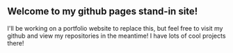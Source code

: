 ## Welcome to my github pages stand-in site!

I'll be working on a portfolio website to replace this, but feel free to visit my github and view my repositories in the meantime! I have lots of cool projects there!



